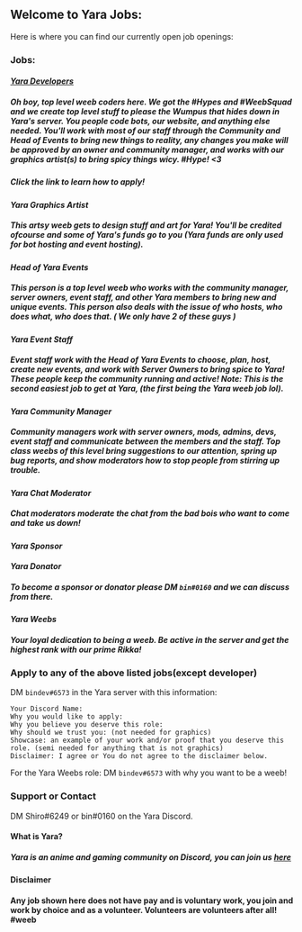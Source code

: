 ## Welcome to Yara Jobs:

Here is where you can find our currently open job openings:

### Jobs:

#### *[Yara Developers](dev.md)*
##### Oh boy, top level weeb coders here. We got the #Hypes and #WeebSquad and we create top level stuff to please the Wumpus that hides down in Yara's server. You people code bots, our website, and anything else needed. You'll work with most of our staff *through* the Community and Head of Events to bring new things to reality, any changes you make will be approved by an owner and community manager, and works with our graphics artist(s) to bring spicy things wicy. #Hype! <3
##### Click the link to learn how to apply!


#### *Yara Graphics Artist*
##### This artsy weeb gets to design stuff and art for Yara! You'll be credited ofcourse and some of Yara's funds go to you (Yara funds are only used for bot hosting and event hosting).


#### *Head of Yara Events*
##### This person is a top level weeb who works with the community manager, server owners, event staff, and other Yara members to bring new and unique events. This person also deals with the issue of who hosts, who does what, who does that. ( We only have 2 of these guys )

#### *Yara Event Staff*
##### Event staff work with the Head of Yara Events to choose, plan, *host,* create new events, and work with Server Owners to bring spice to Yara! These people keep the community running and active! Note: This is the second easiest job to get at Yara, (the first being the Yara weeb job lol).


#### *Yara Community Manager*
##### Community managers work with server owners, mods, admins, devs, event staff and communicate between the members and the staff. Top class weebs of this level bring suggestions to our attention, spring up bug reports, and show moderators how to stop people from stirring up trouble.


#### *Yara Chat Moderator*
##### Chat moderators moderate the chat from the bad bois who want to come and take us down!

#### *Yara Sponsor*
#### *Yara Donator*
##### To become a sponsor or donator please DM `bin#0160` and we can discuss from there.


#### *Yara Weebs*
##### Your loyal dedication to being a weeb. Be active in the server and get the highest rank with our prime Rikka!


### Apply to any of the above listed jobs(except developer)
DM `bindev#6573` in the Yara server with this information:
```
Your Discord Name:
Why you would like to apply:
Why you believe you deserve this role:
Why should we trust you: (not needed for graphics)
Showcase: an example of your work and/or proof that you deserve this role. (semi needed for anything that is not graphics)
Disclaimer: I agree or You do not agree to the disclaimer below.
```
For the Yara Weebs role:
DM `bindev#6573` with why you want to be a weeb!


### Support or Contact

DM Shiro#6249 or bin#0160 on the Yara Discord.

#### What is Yara?
##### Yara is an anime and gaming community on Discord, you can join us [here](https://yara.moe/join/) 


#### Disclaimer
#### Any job shown here does not have pay and is voluntary work, you join and work by choice and as a volunteer. Volunteers are volunteers after all! #weeb
